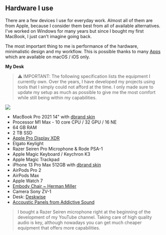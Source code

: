 ## Hardware I use

There are a few devices I use for everyday work. Almost all of them are from Apple, because I consider them best from all of available alternatives. I've worked on Windows for many years but since I bought my first MacBook, I just can't imagine going back. 

The most important thing to me is performance of the hardware, minimalistic design and my workflow. This is possible thanks to many [Apps](Apps.md) which are available on macOS / iOS only.

**My Desk**

> ⚠️ IMPORTANT: The following specification lists the equipment I currently own. Over the years, I have developed my projects using tools that I simply could not afford at the time. I only made sure to update my setup as much as possible to give me the most comfort while still being within my capabilities.

![](https://space.overment.com/Screen-Shot-2021-11-20-14-00-50/Screen-Shot-2021-11-20-14-00-50.png)

- MacBook Pro 2021 14" with [dbrand skin](https://dbrand.com)
- Processor M1 Max - 10 core CPU / 32 GPU / 16 NE
- 64 GB RAM
- 2 TB SSD
- [Apple Pro Display XDR](https://www.apple.com/pl/pro-display-xdr)
- Elgato Keylight
- Razer Seiren Pro Microphone & Rode PSA-1
- Apple Magic Keyboard / Keychron K3
- Apple Magic Trackpad
- iPhone 13 Pro Max 512GB with [dbrand skin](https://dbrand.com)
- AirPods Pro 2
- AirPods Max
- Apple Watch 7
- [Embody Chair ~ Herman Miller](https://sklep.k-r.pl/pl/p/Herman-Miller-Embody-Balance-C7/12)
- Camera Sony ZV-1
- Desk: [Deskwise](https://deskwise.pl)
- [Accoustic Panels from Addictive Sound](https://addictivesound.eu)

> I bought a Razer Seiren microphone right at the beginning of the development of my YouTube channel. Taking care of high quality audio is key, although nowadays you can get much cheaper equipment that offers more capabilities.


